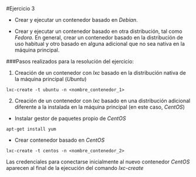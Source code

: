 #Ejercicio 3

 - Crear y ejecutar un contenedor basado en _Debian_.

 - Crear y ejecutar un contenedor basado en otra distribución, tal como _Fedora_. En general, crear un contenedor basado en la distribución de uso habitual y otro basado en alguna adicional que no sea nativa en la máquina principal.

###Pasos realizados para la resolución del ejercicio:

1. Creación de un contenedor con _lxc_ basado en la distribución nativa de la máquina principal (_Ubuntu_)

 `lxc-create -t ubuntu -n <nombre_contenedor_1>`

2. Creación de un contenedor con _lxc_ basado en una distribución adicional diferente a la instalada en la máquina principal (en este caso, _CentOS_)

 - Instalar gestor de paquetes propio de _CentOS_
 
  `apt-get install yum`
  
 - Crear contenedor basado en _CentOS_
 
  `lxc-create -t centos -n <nombre_contenedor_2>`
  
   Las credenciales para conectarse inicialmente al nuevo contenedor _CentOS_ aparecen al final de la ejecución del comando _lxc-create_

